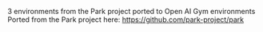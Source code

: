 3 environments from the Park project ported to Open AI Gym environments
Ported from the Park project here: https://github.com/park-project/park
